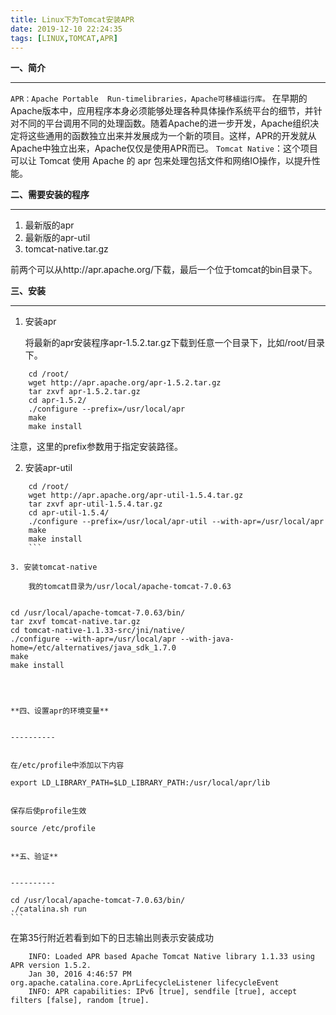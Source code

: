 ```yaml
---
title: Linux下为Tomcat安装APR
date: 2019-12-10 22:24:35
tags: [LINUX,TOMCAT,APR]
---
```







**一、简介** 

----------

`APR：Apache Portable  Run-timelibraries，Apache可移植运行库。`
在早期的Apache版本中，应用程序本身必须能够处理各种具体操作系统平台的细节，并针对不同的平台调用不同的处理函数。随着Apache的进一步开发，Apache组织决定将这些通用的函数独立出来并发展成为一个新的项目。这样，APR的开发就从Apache中独立出来，Apache仅仅是使用APR而已。 
`Tomcat Native`：这个项目可以让 Tomcat 使用 Apache 的 apr 包来处理包括文件和网络IO操作，以提升性能。 

**二、需要安装的程序** 


----------


 1. 最新版的apr 
 2. 最新版的apr-util 
 3. tomcat-native.tar.gz 
 
前两个可以从http://apr.apache.org/下载，最后一个位于tomcat的bin目录下。 

**三、安装** 


----------

1. 安装apr 

    将最新的apr安装程序apr-1.5.2.tar.gz下载到任意一个目录下，比如/root/目录下。
     
```
    cd /root/ 
    wget http://apr.apache.org/apr-1.5.2.tar.gz 
    tar zxvf apr-1.5.2.tar.gz 
    cd apr-1.5.2/ 
    ./configure --prefix=/usr/local/apr 
    make 
    make install 
```

    
   注意，这里的prefix参数用于指定安装路径。 

2. 安装apr-util 

```
    cd /root/ 
    wget http://apr.apache.org/apr-util-1.5.4.tar.gz 
    tar zxvf apr-util-1.5.4.tar.gz 
    cd apr-util-1.5.4/ 
    ./configure --prefix=/usr/local/apr-util --with-apr=/usr/local/apr 
    make 
    make install 
    ```

3. 安装tomcat-native 

    我的tomcat目录为/usr/local/apache-tomcat-7.0.63 
    
```
    cd /usr/local/apache-tomcat-7.0.63/bin/ 
    tar zxvf tomcat-native.tar.gz 
    cd tomcat-native-1.1.33-src/jni/native/ 
    ./configure --with-apr=/usr/local/apr --with-java-home=/etc/alternatives/java_sdk_1.7.0 
    make 
    make install
```

 

**四、设置apr的环境变量** 


----------


在/etc/profile中添加以下内容 

```
    export LD_LIBRARY_PATH=$LD_LIBRARY_PATH:/usr/local/apr/lib 
```

保存后使profile生效 
```
    source /etc/profile 
```

**五、验证** 


----------

```
    cd /usr/local/apache-tomcat-7.0.63/bin/ 
    ./catalina.sh run 
    ```

在第35行附近若看到如下的日志输出则表示安装成功 
```
    INFO: Loaded APR based Apache Tomcat Native library 1.1.33 using APR version 1.5.2. 
    Jan 30, 2016 4:46:57 PM org.apache.catalina.core.AprLifecycleListener lifecycleEvent 
    INFO: APR capabilities: IPv6 [true], sendfile [true], accept filters [false], random [true]. 
```

